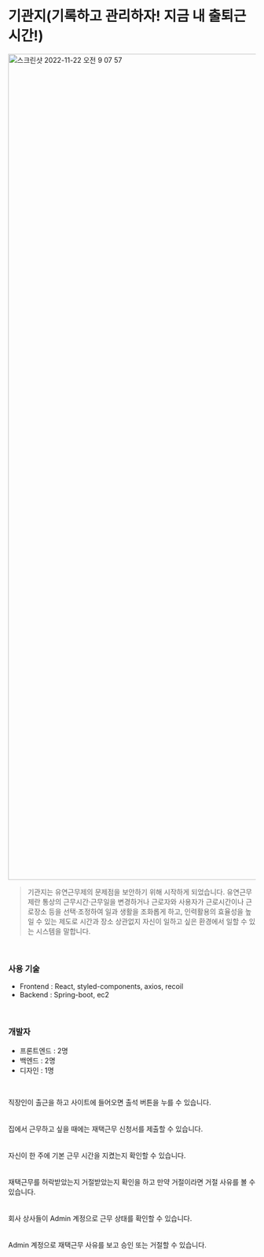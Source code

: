 # 기관지(기록하고 관리하자! 지금 내 출퇴근 시간!)

<img width="1680" alt="스크린샷 2022-11-22 오전 9 07 57" src="https://user-images.githubusercontent.com/81161675/203183000-d9cc5227-2629-4591-b312-486e1398bcf5.png">

<br />

> 기관지는 유연근무제의 문제점을 보안하기 위해 시작하게 되었습니다. 유연근무제란 통상의 근무시간·근무일을 변경하거나 근로자와 사용자가 근로시간이나 근로장소 등을 선택·조정하여 일과 생활을 조화롭게 하고, 인력활용의 효율성을 높일 수 있는 제도로 시간과 장소 상관없지 자신이 일하고 싶은 환경에서 일할 수 있는 시스템을 말합니다. 
<br />

### 사용 기술
- Frontend : React, styled-components, axios, recoil
- Backend : Spring-boot, ec2
<br />

### 개발자
- 프론트엔드 : 2명
- 백엔드 : 2명
- 디자인 : 1명
<br />

직장인이 출근을 하고 사이트에 들어오면 출석 버튼을 누를 수 있습니다.
<br />
<br />
<br />
집에서 근무하고 싶을 때에는 재택근무 신청서를 제출할 수 있습니다.
<br />
<br />
<br />
자신이 한 주에 기본 근무 시간을 지켰는지 확인할 수 있습니다.
<br />
<br />
<br />
재택근무를 허락받았는지 거절받았는지 확인을 하고 만약 거절이라면 거절 사유를 볼 수 있습니다.
<br />
<br />
<br />
회사 상사들이 Admin 계정으로 근무 상태를 확인할 수 있습니다.
<br />
<br />
<br />
Admin 계정으로 재택근무 사유를 보고 승인 또는 거절할 수 있습니다.
